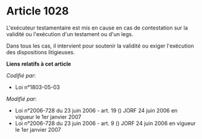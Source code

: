 # Article 1028

L'exécuteur testamentaire est mis en cause en cas de contestation sur la validité ou l'exécution d'un testament ou d'un legs.

Dans tous les cas, il intervient pour soutenir la validité ou exiger l'exécution des dispositions litigieuses.

**Liens relatifs à cet article**

_Codifié par_:

  - Loi n°1803-05-03

_Modifié par_:

  - Loi n°2006-728 du 23 juin 2006 - art. 19 () JORF 24 juin 2006 en vigueur le 1er janvier 2007
  - Loi n°2006-728 du 23 juin 2006 - art. 9 () JORF 24 juin 2006 en vigueur le 1er janvier 2007
